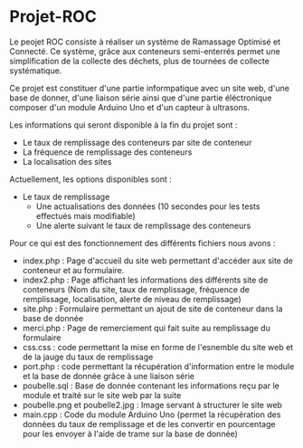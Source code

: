 # Projet-ROC

Le peojet ROC consiste à réaliser un système de Ramassage Optimisé et Connecté. Ce système, grâce aux conteneurs
semi-enterrés permet une simplification de la collecte des déchets, plus de tournées de collecte
systématique.

Ce projet est constituer d'une partie informpatique avec un site web, d'une base de donner, d'une liaison série ainsi que d'une partie éléctronique composer d'un module Arduino Uno et d'un capteur à ultrasons.

Les informations qui seront disponible à la fin du projet sont :
- Le taux de remplissage des conteneurs par site de conteneur
- La fréquence de remplissage des conteneurs
- La localisation des sites

Actuellement, les options disponibles sont :
- Le taux de remplissage
    - Une actualisations des données (10 secondes pour les tests effectués mais modifiable)
    - Une alerte suivant le taux de remplissage des conteneurs

Pour ce qui est des fonctionnement des différents fichiers nous avons :

- index.php : Page d'accueil du site web permettant d'accéder aux site de conteneur et au formulaire.
- index2.php : Page affichant les informations des différents site de conteneurs (Nom du site, taux de remplissage, fréquence de remplissage, localisation, alerte de niveau de remplissage)
- site.php : Formulaire permettant un ajout de site de conteneur dans la base de donnée
- merci.php : Page de remerciement qui fait suite au remplissage du formulaire
- css.css : code permettant la mise en forme de l'esnemble du site web et de la jauge du taux de remplissage
- port.php : code permettant la récupération d'information entre le module et la base de donnée grâce à une liaison série
- poubelle.sql : Base de donnée contenant les informations reçu par le module et traité sur le site web par la suite
- poubelle.png et poubelle2.jpg : Image servant à structurer le site web
- main.cpp : Code du module Arduino Uno (permet la récupération des données du taux de remplissage et de les convertir en pourcentage pour les envoyer à l'aide de trame sur la base de donnée)
